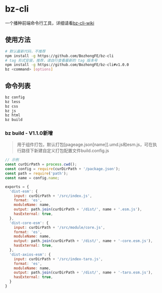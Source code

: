 # bz-cli

一个播种前端命令行工具，详细请看[bz-cli-wiki](https://github.com/BozhongFE/bz-cli/wiki)

## 使用方法

```bash
# 默认最新代码，不推荐
npm install -g https://github.com/BozhongFE/bz-cli
# tag 形式安装，推荐，请自行查看最新的 tag 版本号
npm install -g https://github.com/BozhongFE/bz-cli#v1.0.0
bz <command> [options]
```

## 命令列表

```bash
bz config
bz less
bz css
bz js
bz html
bz build
```

### bz build - V1.1.0新增
> 用于组件打包，默认打包[pageage.json[name]].umd.js和esm.js，可在执行路径下新建自定义打包配置文件build.config.js
```javascript
// 示例
const curDirPath = process.cwd();
const config = require(curDirPath + '/package.json');
const path = require('path');
const name = config.name;

exports = {
  'dist-esm': {
    input: curDirPath + '/src/index.js',
    format: 'es',
    moduleName: name,
    output: path.join(curDirPath + '/dist/', name + '.esm.js'),
    hasExternal: true,
  },
  'dist-core-esm': {
    input: curDirPath + '/src/module/core.js',
    format: 'es',
    moduleName: name,
    output: path.join(curDirPath + '/dist/', name + '-core.esm.js'),
    hasExternal: true,
  },
  'dist-axios-esm': {
    input: curDirPath + '/src/index-taro.js',
    format: 'es',
    moduleName: name,
    output: path.join(curDirPath + '/dist/', name + '-taro.esm.js'),
    hasExternal: true,
  }
}
```